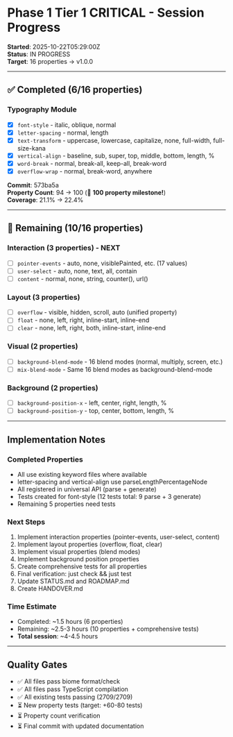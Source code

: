 # Phase 1 Tier 1 CRITICAL - Session Progress

**Started**: 2025-10-22T05:29:00Z  
**Status**: IN PROGRESS  
**Target**: 16 properties → v1.0.0

---

## ✅ Completed (6/16 properties)

### Typography Module
- [x] `font-style` - italic, oblique, normal
- [x] `letter-spacing` - normal, length
- [x] `text-transform` - uppercase, lowercase, capitalize, none, full-width, full-size-kana
- [x] `vertical-align` - baseline, sub, super, top, middle, bottom, length, %
- [x] `word-break` - normal, break-all, keep-all, break-word
- [x] `overflow-wrap` - normal, break-word, anywhere

**Commit**: 573ba5a  
**Property Count**: 94 → 100 (🎉 **100 property milestone!**)  
**Coverage**: 21.1% → 22.4%

---

## 🚧 Remaining (10/16 properties)

### Interaction (3 properties) - NEXT
- [ ] `pointer-events` - auto, none, visiblePainted, etc. (17 values)
- [ ] `user-select` - auto, none, text, all, contain
- [ ] `content` - normal, none, string, counter(), url()

### Layout (3 properties)
- [ ] `overflow` - visible, hidden, scroll, auto (unified property)
- [ ] `float` - none, left, right, inline-start, inline-end
- [ ] `clear` - none, left, right, both, inline-start, inline-end

### Visual (2 properties)
- [ ] `background-blend-mode` - 16 blend modes (normal, multiply, screen, etc.)
- [ ] `mix-blend-mode` - Same 16 blend modes as background-blend-mode

### Background (2 properties)
- [ ] `background-position-x` - left, center, right, length, %
- [ ] `background-position-y` - top, center, bottom, length, %

---

## Implementation Notes

### Completed Properties
- All use existing keyword files where available
- letter-spacing and vertical-align use parseLengthPercentageNode
- All registered in universal API (parse + generate)
- Tests created for font-style (12 tests total: 9 parse + 3 generate)
- Remaining 5 properties need tests

### Next Steps
1. Implement interaction properties (pointer-events, user-select, content)
2. Implement layout properties (overflow, float, clear)
3. Implement visual properties (blend modes)
4. Implement background position properties
5. Create comprehensive tests for all properties
6. Final verification: just check && just test
7. Update STATUS.md and ROADMAP.md
8. Create HANDOVER.md

### Time Estimate
- Completed: ~1.5 hours (6 properties)
- Remaining: ~2.5-3 hours (10 properties + comprehensive tests)
- **Total session**: ~4-4.5 hours

---

## Quality Gates

- ✅ All files pass biome format/check
- ✅ All files pass TypeScript compilation
- ✅ All existing tests passing (2709/2709)
- ⏳ New property tests (target: +60-80 tests)
- ⏳ Property count verification
- ⏳ Final commit with updated documentation
